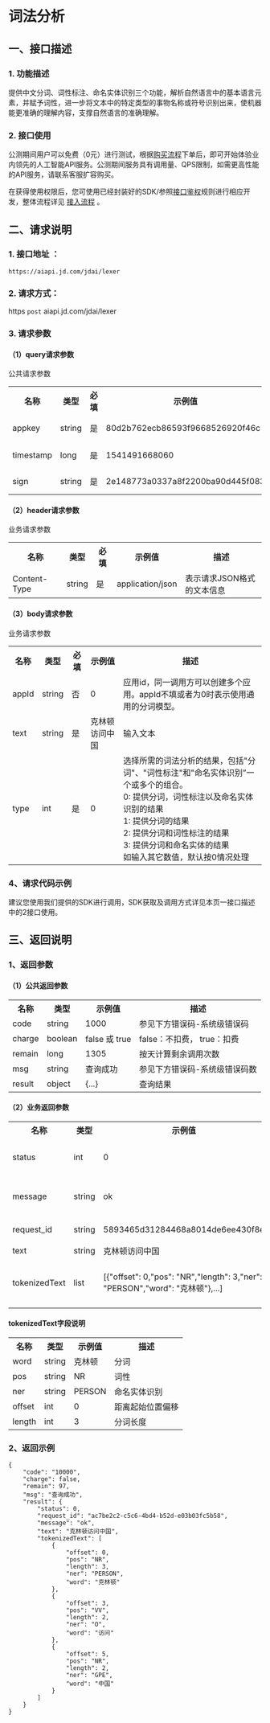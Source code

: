 # 词法分析

## 一、接口描述 

### 1. 功能描述
提供中文分词、词性标注、命名实体识别三个功能，解析自然语言中的基本语言元素，并赋予词性，进一步将文本中的特定类型的事物名称或符号识别出来，使机器能更准确的理解内容，支撑自然语言的准确理解。

### 2. 接口使用 

公测期间用户可以免费（0元）进行测试，根据[购买流程](http://neuhub.jd.com/ai/api/nlp/lexer)下单后，即可开始体验业内领先的人工智能API服务。公测期间服务具有调用量、QPS限制，如需更高性能的API服务，请联系客服扩容购买。

在获得使用权限后，您可使用已经封装好的SDK/参照[接口鉴权](https://aidoc.jd.com/user/auth.html)规则进行相应开发，整体流程详见   [接入流程](https://aidoc.jd.com/user/flow.html)  。


## 二、请求说明

### 1. 接口地址 ：

```
https://aiapi.jd.com/jdai/lexer
```

### 2. 请求方式：
  
https `post` aiapi.jd.com/jdai/lexer

### 3. 请求参数  
 
#### （1）query请求参数  
公共请求参数
<table>
   <tr>
      <th>名称</th>
      <th>类型</th>
      <th>必填</th>
      <th>示例值</th>
      <th>描述</th>
   </tr>
   <tr>
      <td>appkey</td>
      <td>string</td>
      <td>是</td>
      <td>80d2b762ecb86593f9668526920f46c</td>
      <td>您的appkey，可在买家中心控制台中获</td>
   </tr>
   <tr>
      <td>timestamp</td>
      <td>long</td>
      <td>是</td>
      <td>1541491668060</td>
      <td>请求的时间戳，精确到毫秒，timestamp有效期5分钟</td>
   </tr>
   <tr>
      <td>sign</td>
      <td>string</td>
      <td>是</td>
      <td>2e148773a0337a8f2200ba90d445f083</td>
      <td>签名，根据规则MD5(sectetkey,timestamp)</td>
   </tr>
</table>

#### （2）header请求参数
业务请求参数
<table>
   <tr>
      <th>名称</th>
      <th>类型</th>
      <th>必填</th>
      <th>示例值</th>
      <th>描述</th>
   </tr>
   <tr>
      <td>Content-Type</td>
      <td>string</td>
      <td>是</td>
      <td>application/json</td>
      <td>表示请求JSON格式的文本信息</td>
   </tr>
</table>

#### （3）body请求参数
业务请求参数
<table>
   <tr>
      <th>名称</th>
      <th>类型</th>
      <th>必填</th>
      <th>示例值</th>
      <th>描述</th>
   </tr>
   <tr>
      <td>appId</td>
      <td>string</td>
      <td>否</td>
      <td>0</td>
      <td>应用id，同一调用方可以创建多个应用。appId不填或者为0时表示使用通用的分词模型。</td>
   </tr>
   <tr>
      <td>text</td>
      <td>string</td>
      <td>是</td>
      <td>克林顿访问中国</td>
      <td>输入文本</td>
   </tr>
   <tr>
      <td>type</td>
      <td>int</td>
      <td>是</td>
      <td>0</td>
      <td>选择所需的词法分析的结果，包括"分词"、"词性标注"和"命名实体识别”一个或多个的组合。<br>
      0: 提供分词，词性标注以及命名实体识别的结果<br/>
      1: 提供分词的结果<br/>
      2: 提供分词和词性标注的结果<br/>
      3: 提供分词和命名实体的结果<br/>
      如输入其它数值，默认按0情况处理</td>   
   </tr>
</table>

### 4、请求代码示例
建议您使用我们提供的SDK进行调用，SDK获取及调用方式详见本页一接口描述中的2接口使用。


## 三、返回说明
### 1、返回参数
#### （1）公共返回参数

<table>
   <tr>
      <th>名称</th>
      <th>类型</th>
      <th>示例值</th>
      <th>描述</th>
   </tr>
   <tr>
      <td>code</td>
      <td>string</td>
      <td>1000</td>
      <td>参见下方错误码-系统级错误码</td>
   </tr>
      <tr>
      <td>charge</td>
      <td>boolean</td>
      <td>false 或 true</td>
      <td>false：不扣费， true：扣费</td>
   </tr>
      <tr>
      <td>remain</td>
      <td>long</td>
      <td>1305</td>
      <td>按天计算剩余调用次数</td>
   </tr>
      </tr>
      <tr>
      <td>msg</td>
      <td>string</td>
      <td>查询成功</td>
      <td>参见下方错误码-系统级错误码数</td>
   </tr>
      </tr>
      <tr>
      <td>result</td>
      <td>object</td>
      <td>{...}</td>
      <td>查询结果</td>
   </tr>
</table>

#### （2）业务返回参数

<table>
   <tr>
      <th>名称</th>
      <th>类型</th>
      <th>示例值</th>
      <th>描述</th>
   </tr>
   <tr>
      <td>status</td>
      <td>int</td>
      <td>0</td>
      <td>参照四、错误码-业务错误码</td>
   </tr>
      <tr>
      <td>message</td>
      <td>string</td>
      <td>ok</td>
      <td>参照四、错误码-业务错误码</td>
   </tr>
      <tr>
      <td>request_id</td>
      <td>string</td>
      <td>5893465d31284468a8014de6ee430f8e</td>
      <td>便于双方定位问题</td>
   </tr>
   <tr>
      <td>text</td>
      <td>string</td>
      <td>克林顿访问中国</td>
      <td>输入文本</td>
   </tr>
   <tr>
      <td>tokenizedText</td>
      <td>list</td>
      <td> [{"offset": 0,"pos": "NR","length": 3,"ner": "PERSON","word": "克林顿"},...] </td>
      <td>词法分析结果，详情下面tokenizedText字段说明</td>
   </tr>
</table>

#### tokenizedText字段说明
<table>
   <tr>
      <th>名称</th>
      <th>类型</th>
      <th>示例值</th>
      <th>描述</th>
   </tr>
   <tr>
      <td>word</td>
      <td>string</td>
      <td>克林顿</td>
      <td>分词</td>
   </tr>
   <tr>
      <td>pos</td>
      <td>string</td>
      <td>NR</td>
      <td>词性</td>
   </tr>
   <tr>
      <td>ner</td>
      <td>string</td>
      <td>PERSON</td>
      <td>命名实体识别</td>
   </tr>
   <tr>
      <td>offset</td>
      <td>int</td>
      <td>0</td>
      <td>距离起始位置偏移</td>
   </tr>
   <tr>
      <td>length</td>
      <td>int</td>
      <td>3</td>
      <td>分词长度</td>
   </tr>
</table>

 
### 2、返回示例    


```
{
    "code": "10000",
    "charge": false,
    "remain": 97,
    "msg": "查询成功",
    "result": {
        "status": 0,
        "request_id": "ac7be2c2-c5c6-4bd4-b52d-e03b03fc5b58",
        "message": "ok",
        "text": "克林顿访问中国",
        "tokenizedText": [
            {
                "offset": 0,
                "pos": "NR",
                "length": 3,
                "ner": "PERSON",
                "word": "克林顿"
            },
            {
                "offset": 3,
                "pos": "VV",
                "length": 2,
                "ner": "O",
                "word": "访问"
            },
            {
                "offset": 5,
                "pos": "NR",
                "length": 2,
                "ner": "GPE",
                "word": "中国"
            }
        ]
    }
}
```
